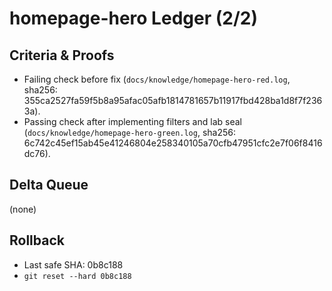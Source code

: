 # homepage-hero Ledger (2/2)

## Criteria & Proofs
- Failing check before fix (`docs/knowledge/homepage-hero-red.log`, sha256: 355ca2527fa59f5b8a95afac05afb1814781657b11917fbd428ba1d8f7f2363a).
- Passing check after implementing filters and lab seal (`docs/knowledge/homepage-hero-green.log`, sha256: 6c742c45ef15ab45e41246804e258340105a70cfb47951cfc2e7f06f8416dc76).

## Delta Queue
(none)

## Rollback
- Last safe SHA: 0b8c188
- `git reset --hard 0b8c188`
